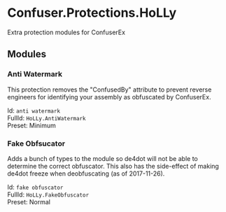 # Confuser.Protections.HoLLy
Extra protection modules for ConfuserEx

## Modules
### Anti Watermark
This protection removes the "ConfusedBy" attribute to prevent reverse engineers for identifying 
your assembly as obfuscated by ConfuserEx.

Id: `anti watermark`  
FullId: `HoLLy.AntiWatermark`  
Preset: Minimum

### Fake Obfsucator
Adds a bunch of types to the module so de4dot will not be able to determine the correct obfuscator. 
This also has the side-effect of making de4dot freeze when deobfuscating (as of 2017-11-26).

Id: `fake obfuscator`  
FullId: `HoLLy.FakeObfuscator`  
Preset: Normal
